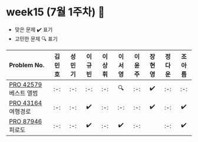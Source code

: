 # week15 (7월 1주차) :pencil:

- 맞은 문제 :heavy_check_mark: 표기
- 고민한 문제 :mag: 표기

| Problem No. | 김민호 | 성민기 | 이규빈 | 이상휘 | 이서영 | 이윤주 | 장현영 | 정다운 | 조아름 | 
| :-------------------------------------------------------------------------------------- | :----: | :----: | :----: | :----: | :----: | :----: | :----: | :----: | :----: |
| [PRO 42579](https://school.programmers.co.kr/learn/courses/30/lessons/42579) 베스트 앨범 |   :-:   |   :-:   |   :-:   |   :-:   |   :mag:   |   :-:   |   :heavy_check_mark:   |   :-:   |   :-:   |
| [PRO 43164](https://school.programmers.co.kr/learn/courses/30/lessons/43164) 여행경로 |   :-:   |   :-:   |   :heavy_check_mark:   |   :-:   |   :-:   |   :-:   |   :heavy_check_mark:   |   :-:   |   :heavy_check_mark:   |
| [PRO 87946](https://school.programmers.co.kr/learn/courses/30/lessons/87946) 피로도 |   :-:   |   :-:   |   :heavy_check_mark:   |   :-:   |   :heavy_check_mark:   |   :-:   |      |   :-:   |   :heavy_check_mark:   |
